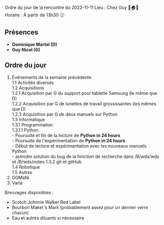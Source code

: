 Ordre du jour de la rencontre du 2022-11-11
Lieu :    Chez Guy 🌲🏠🌳  
Horaire : À partir de 13h30 🕜  
## Présences
* **Dominique Martel (D)**
* **Guy Nicol (G)**

## Ordre du jour
1. Événements de la semaine précédente  
  1.1  Activités diverses  
  1.2  Acquisitions  
    1.2.1 Acquisition par G du support pour tablette Samsung  (le même que D)  
    1.2.2 Acquisition par G de lunettes de travail grossissantes (les mêmes que D)  
    1.2.3 Acquisition par G de deux manuels sur Python  
  1.3 Informatique  
    1.3.1 Programmation  
      1.3.1.1 Python  
               - Poursuite et fin de la lecture de **Python in 24 hours**  
               - Poursuite de l'expérimentation de **Python in 24 hours**  
               - Début de lecture et expérimentation avec les nouveaux manuels Python  
               - astrodm solution du bug de la fonction de recherche dans /B/wds/wds et /B/wds/notes
    1.3.2 git et gitHub<br>
  1.4 Robotique  
  1.5 Autres  
2. DGMaNi  
3. Varia  



Breuvages disponibles :
  * Scotch Johnnie Walker Red Label
  * Bourbon Maker's Mark (probablement assez pour un dernier verre chacun)
  * Eau et autres diluants si nécessaire

